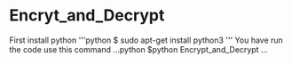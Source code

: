 # Encryt_and_Decrypt

First install python
'''python
$ sudo apt-get install python3
'''
You have run the code use this command
...python
$python Encrypt_and_Decrypt
...
